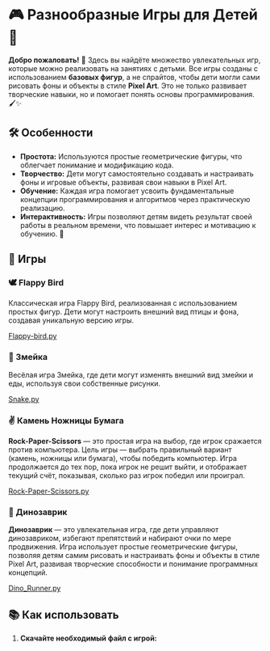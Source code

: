 # 🎮 Разнообразные Игры для Детей 🎨

**Добро пожаловать!** 🚀 Здесь вы найдёте множество увлекательных игр, которые можно реализовать на занятиях с детьми. Все игры созданы с использованием **базовых фигур**, а не спрайтов, чтобы дети могли сами рисовать фоны и объекты в стиле **Pixel Art**. Это не только развивает творческие навыки, но и помогает понять основы программирования. 🖌️✨

## 🛠️ Особенности

- **Простота:** Используются простые геометрические фигуры, что облегчает понимание и модификацию кода.
- **Творчество:** Дети могут самостоятельно создавать и настраивать фоны и игровые объекты, развивая свои навыки в Pixel Art.
- **Обучение:** Каждая игра помогает усвоить фундаментальные концепции программирования и алгоритмов через практическую реализацию.
- **Интерактивность:** Игры позволяют детям видеть результат своей работы в реальном времени, что повышает интерес и мотивацию к обучению. 🎯

## 🎲 Игры

### 🕊️ Flappy Bird

Классическая игра Flappy Bird, реализованная с использованием простых фигур. Дети могут настроить внешний вид птицы и фона, создавая уникальную версию игры.

[Flappy-bird.py](Flappy-bird.py)

### 🐍 Змейка

Весёлая игра Змейка, где дети могут изменять внешний вид змейки и еды, используя свои собственные рисунки.

[Snake.py](Snake.py)

### ✌ Камень Ножницы Бумага

**Rock-Paper-Scissors** — это простая игра на выбор, где игрок сражается против компьютера. Цель игры — выбрать правильный вариант (камень, ножницы или бумага), чтобы победить компьютер. Игра продолжается до тех пор, пока игрок не решит выйти, и отображает текущий счёт, показывая, сколько раз игрок победил или проиграл.

[Rock-Paper-Scissors.py](Rock-Paper-Scissors.py)

### 🦖 Динозаврик

**Динозаврик** — это увлекательная игра, где дети управляют динозавриком, избегают препятствий и набирают очки по мере продвижения. Игра использует простые геометрические фигуры, позволяя детям самим рисовать и настраивать фоны и объекты в стиле Pixel Art, развивая творческие способности и понимание программных концепций.

[Dino_Runner.py](Dino_Runner.py)




## 📚 Как использовать

1. **Скачайте необходимый файл с игрой:**


